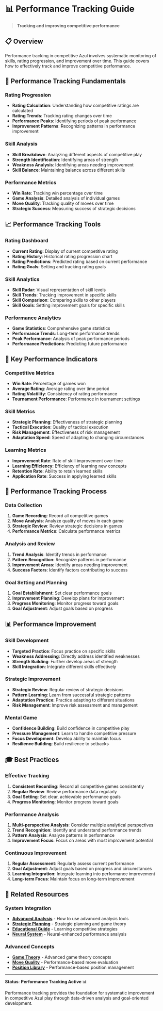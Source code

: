 # 📊 Performance Tracking Guide

> **Tracking and improving competitive performance**

## 📋 **Overview**

Performance tracking in competitive Azul involves systematic monitoring of skills, rating progression, and improvement over time. This guide covers how to effectively track and improve competitive performance.

## 🚀 **Performance Tracking Fundamentals**

### **Rating Progression**
- **Rating Calculation**: Understanding how competitive ratings are calculated
- **Rating Trends**: Tracking rating changes over time
- **Performance Peaks**: Identifying periods of peak performance
- **Improvement Patterns**: Recognizing patterns in performance improvement

### **Skill Analysis**
- **Skill Breakdown**: Analyzing different aspects of competitive play
- **Strength Identification**: Identifying areas of strength
- **Weakness Analysis**: Identifying areas needing improvement
- **Skill Balance**: Maintaining balance across different skills

### **Performance Metrics**
- **Win Rate**: Tracking win percentage over time
- **Game Analysis**: Detailed analysis of individual games
- **Move Quality**: Tracking quality of moves over time
- **Strategic Success**: Measuring success of strategic decisions

## 📈 **Performance Tracking Tools**

### **Rating Dashboard**
- **Current Rating**: Display of current competitive rating
- **Rating History**: Historical rating progression chart
- **Rating Predictions**: Predicted rating based on current performance
- **Rating Goals**: Setting and tracking rating goals

### **Skill Analytics**
- **Skill Radar**: Visual representation of skill levels
- **Skill Trends**: Tracking improvement in specific skills
- **Skill Comparison**: Comparing skills to other players
- **Skill Goals**: Setting improvement goals for specific skills

### **Performance Analytics**
- **Game Statistics**: Comprehensive game statistics
- **Performance Trends**: Long-term performance trends
- **Peak Performance**: Analysis of peak performance periods
- **Performance Predictions**: Predicting future performance

## 🎯 **Key Performance Indicators**

### **Competitive Metrics**
- **Win Rate**: Percentage of games won
- **Average Rating**: Average rating over time period
- **Rating Volatility**: Consistency of rating performance
- **Tournament Performance**: Performance in tournament settings

### **Skill Metrics**
- **Strategic Planning**: Effectiveness of strategic planning
- **Tactical Execution**: Quality of tactical execution
- **Risk Management**: Effectiveness of risk management
- **Adaptation Speed**: Speed of adapting to changing circumstances

### **Learning Metrics**
- **Improvement Rate**: Rate of skill improvement over time
- **Learning Efficiency**: Efficiency of learning new concepts
- **Retention Rate**: Ability to retain learned skills
- **Application Rate**: Success in applying learned skills

## 🔧 **Performance Tracking Process**

### **Data Collection**
1. **Game Recording**: Record all competitive games
2. **Move Analysis**: Analyze quality of moves in each game
3. **Strategic Review**: Review strategic decisions in games
4. **Performance Metrics**: Calculate performance metrics

### **Analysis and Review**
1. **Trend Analysis**: Identify trends in performance
2. **Pattern Recognition**: Recognize patterns in performance
3. **Improvement Areas**: Identify areas needing improvement
4. **Success Factors**: Identify factors contributing to success

### **Goal Setting and Planning**
1. **Goal Establishment**: Set clear performance goals
2. **Improvement Planning**: Develop plans for improvement
3. **Progress Monitoring**: Monitor progress toward goals
4. **Goal Adjustment**: Adjust goals based on progress

## 📊 **Performance Improvement**

### **Skill Development**
- **Targeted Practice**: Focus practice on specific skills
- **Weakness Addressing**: Directly address identified weaknesses
- **Strength Building**: Further develop areas of strength
- **Skill Integration**: Integrate different skills effectively

### **Strategic Improvement**
- **Strategic Review**: Regular review of strategic decisions
- **Pattern Learning**: Learn from successful strategic patterns
- **Adaptation Practice**: Practice adapting to different situations
- **Risk Management**: Improve risk assessment and management

### **Mental Game**
- **Confidence Building**: Build confidence in competitive play
- **Pressure Management**: Learn to handle competitive pressure
- **Focus Development**: Develop ability to maintain focus
- **Resilience Building**: Build resilience to setbacks

## 🎓 **Best Practices**

### **Effective Tracking**
1. **Consistent Recording**: Record all competitive games consistently
2. **Regular Review**: Review performance data regularly
3. **Goal Setting**: Set clear, achievable performance goals
4. **Progress Monitoring**: Monitor progress toward goals

### **Performance Analysis**
1. **Multi-perspective Analysis**: Consider multiple analytical perspectives
2. **Trend Recognition**: Identify and understand performance trends
3. **Pattern Analysis**: Analyze patterns in performance
4. **Improvement Focus**: Focus on areas with most improvement potential

### **Continuous Improvement**
1. **Regular Assessment**: Regularly assess current performance
2. **Goal Adjustment**: Adjust goals based on progress and circumstances
3. **Learning Integration**: Integrate learning into performance improvement
4. **Long-term Focus**: Maintain focus on long-term improvement

## 🔗 **Related Resources**

### **System Integration**
- **[Advanced Analysis](analysis.md)** - How to use advanced analysis tools
- **[Strategic Planning](strategies.md)** - Strategic planning and game theory
- **[Educational Guide](educational.md)** - Learning competitive strategies
- **[Neural System](../neural/)** - Neural-enhanced performance analysis

### **Advanced Concepts**
- **[Game Theory](../../guides/competitive/advanced-analysis.md)** - Advanced game theory concepts
- **[Move Quality](../move-quality/)** - Performance-based move evaluation
- **[Position Library](../position-library/)** - Performance-based position management

---

**Status**: **Performance Tracking Active** 📊

Performance tracking provides the foundation for systematic improvement in competitive Azul play through data-driven analysis and goal-oriented development.
